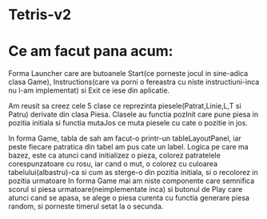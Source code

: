 # Tetris-v2
# Ce am facut pana acum:
Forma Launcher care are butoanele Start(ce porneste jocul in sine-adica clasa Game), Instructions(care va porni o fereastra cu niste 
instructiuni-inca nu l-am implementat) si Exit ce iese din aplicatie.

Am reusit sa creez cele 5 clase ce reprezinta piesele(Patrat,Linie,L,T si Patru) derivate din clasa Piesa.
Clasele au functia pozInit care pune piesa in pozitia initiala si functia mutaJos ce muta piesele cu cate o
pozitie in jos.

In forma Game, tabla de sah am facut-o printr-un tableLayoutPanel, iar peste fiecare patratica din tabel am pus cate un label.
Logica pe care ma bazez, este ca atunci cand initializez o pieza, colorez patratelele corespunzatoare cu rosu, iar cand o mut,
o colorez cu culoarea tabelului(albastru)-ca si cum as sterge-o din pozitia initiala, si o recolorez in pozitia urmatoare
In forma Game mai am niste componente care semnifica scorul si piesa urmatoare(neimplementate inca) si butonul de Play care 
atunci cand se apasa, se alege o piesa curenta cu functia generare piesa random, si porneste timerul setat la o secunda.
